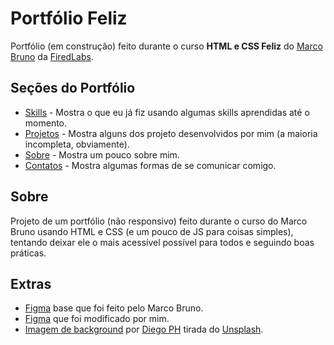 # Portfólio Feliz

Portfólio (em construção) feito durante o curso **HTML e CSS Feliz** do [Marco Bruno](https://www.twitch.tv/marcobrunodev) da [FiredLabs](https://www.firedlabs.com/).


## Seções do Portfólio

  - [Skills](#link) - Mostra o que eu já fiz usando algumas skills aprendidas até o momento.
  - [Projetos](#link) - Mostra alguns dos projeto desenvolvidos por mim (a maioria incompleta, obviamente).
  - [Sobre](#link) - Mostra um pouco sobre mim.
  - [Contatos](#link) - Mostra algumas formas de se comunicar comigo.


## Sobre

Projeto de um portfólio (não responsivo) feito durante o curso do Marco Bruno usando HTML e CSS (e um pouco de JS para coisas simples), tentando deixar ele o mais acessível possível para todos e seguindo boas práticas.

## Extras

- [Figma](resourses/html-css-feliz.fig) base que foi feito pelo Marco Bruno.
- [Figma](#link) que foi modificado por mim.
- [Imagem de background](assets/images/background.png) por [Diego PH](https://unsplash.com/@jdiegoph?utm_source=unsplash&utm_medium=referral&utm_content=creditCopyText) tirada do [Unsplash](https://unsplash.com/?utm_source=unsplash&utm_medium=referral&utm_content=creditCopyText).
  